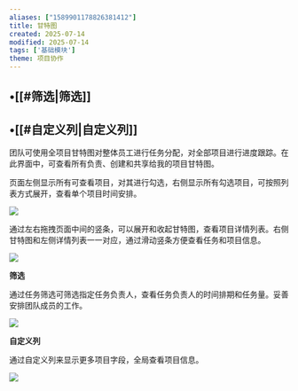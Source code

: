 ```yaml
---
aliases: ["1589901178826381412"]
title: 甘特图
created: 2025-07-14
modified: 2025-07-14
tags: ['基础模块']
theme: 项目协作
---
```


## •[[#筛选|筛选]]

## •[[#自定义列|自定义列]]

团队可使用全项目甘特图对整体员工进行任务分配，对全部项目进行进度跟踪。在此界面中，可查看所有负责、创建和共享给我的项目甘特图。

页面左侧显示所有可查看项目，对其进行勾选，右侧显示所有勾选项目，可按照列表方式展开，查看单个项目时间安排。

![](https://myhelpdoc.oss-cn-heyuan.aliyuncs.com/mdimages/291ae6bcf9e8b6cf6a9fec0dd28c7337.jpg)

通过左右拖拽页面中间的竖条，可以展开和收起甘特图，查看项目详情列表。右侧甘特图和左侧详情列表一一对应，通过滑动竖条方便查看任务和项目信息。

![](https://myhelpdoc.oss-cn-heyuan.aliyuncs.com/mdimages/547405eab2b6e038827e85855f3b032c.jpg)

**筛选**

通过任务筛选可筛选指定任务负责人，查看任务负责人的时间排期和任务量。妥善安排团队成员的工作。

![](https://myhelpdoc.oss-cn-heyuan.aliyuncs.com/mdimages/e20dd840636c39b765c42a4d4b1ece87.jpg)

**自定义列**

通过自定义列来显示更多项目字段，全局查看项目信息。

![](https://myhelpdoc.oss-cn-heyuan.aliyuncs.com/mdimages/531bc056c4193191a4799e91bd656f54.jpg)

